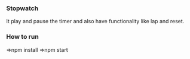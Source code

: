 ### Stopwatch 
  It play and pause  the timer and also have functionality like lap and reset.

### How to run
  =>npm install 
  =>npm start
